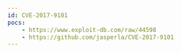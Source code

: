 ```yaml
---
id: CVE-2017-9101
pocs:
    - https://www.exploit-db.com/raw/44598
    - https://github.com/jasperla/CVE-2017-9101
---
```

